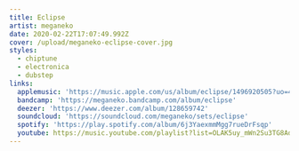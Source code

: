 ```yaml
---
title: Eclipse
artist: meganeko
date: 2020-02-22T17:07:49.992Z
cover: /upload/meganeko-eclipse-cover.jpg
styles:
  - chiptune
  - electronica
  - dubstep
links:
  applemusic: 'https://music.apple.com/us/album/eclipse/1496920505?uo=4'
  bandcamp: 'https://meganeko.bandcamp.com/album/eclipse'
  deezer: 'https://www.deezer.com/album/128659742'
  soundcloud: 'https://soundcloud.com/meganeko/sets/eclipse'
  spotify: 'https://play.spotify.com/album/6j3YaexmmMgg7rueDrFsqp'
  youtube: https://music.youtube.com/playlist?list=OLAK5uy_mWn2Su3TG8AdTDYwxamy-SytGpUY190l8
---
```


